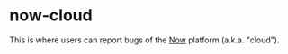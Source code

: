 # now-cloud

This is where users can report bugs of the [Now](https://zeit.co/now) platform (a.k.a. "cloud").
